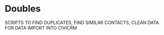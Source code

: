 # Doubles


SCRIPTS TO FIND DUPLICATES, FIND SIMILAR CONTACTS, CLEAN DATA FOR DATA IMPORT INTO CIVICRM
